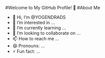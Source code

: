 #Welcome to My GitHub Profile! 👋
#About Me
- 👋 Hi, I’m @YOGENDRADS
- 👀 I’m interested in ...
- 🌱 I’m currently learning ...
- 💞️ I’m looking to collaborate on ...
- 📫 How to reach me ...
- 😄 Pronouns: ...
- ⚡ Fun fact: ...

<!---
YOGENDRADS/YOGENDRADS is a ✨ special ✨ repository because its `README.md` (this file) appears on your GitHub profile.
You can click the Preview link to take a look at your changes.
--->
